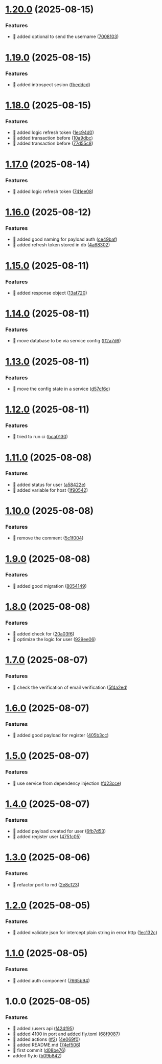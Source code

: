 # [1.20.0](https://github.com/NsdHSO/auth/compare/v1.19.0...v1.20.0) (2025-08-15)


### Features

* 🎸 added optional to send the username ([7008103](https://github.com/NsdHSO/auth/commit/7008103e24059bc01601989df02ab3b579fb7457))

# [1.19.0](https://github.com/NsdHSO/auth/compare/v1.18.0...v1.19.0) (2025-08-15)


### Features

* 🎸 added introspect sesion ([fbeddcd](https://github.com/NsdHSO/auth/commit/fbeddcd14d61990e77d1c27732ed63f67a60ac15))

# [1.18.0](https://github.com/NsdHSO/auth/compare/v1.17.0...v1.18.0) (2025-08-15)


### Features

* 🎸 added logic refresh token ([1ec94d0](https://github.com/NsdHSO/auth/commit/1ec94d026f9b1676cf762b4ee1ea7c1f0639207b))
* 🎸 added transaction before ([10a9dbc](https://github.com/NsdHSO/auth/commit/10a9dbc2b8c2442212ab13f1963d2f770c5aaa87))
* 🎸 added transaction before ([77d55c8](https://github.com/NsdHSO/auth/commit/77d55c8433f1bcd6a3f177435918d7db2909453c))

# [1.17.0](https://github.com/NsdHSO/auth/compare/v1.16.0...v1.17.0) (2025-08-14)


### Features

* 🎸 added logic refresh token ([741ee08](https://github.com/NsdHSO/auth/commit/741ee08f08ad5ed3189a4e2ece96ebb967aed20d))

# [1.16.0](https://github.com/NsdHSO/auth/compare/v1.15.0...v1.16.0) (2025-08-12)


### Features

* 🎸 added good naming for payload auth ([ce49baf](https://github.com/NsdHSO/auth/commit/ce49baf1ce00621392a39b37f1ae3d666424ea2d))
* 🎸 added refresh token stored in db ([4a68302](https://github.com/NsdHSO/auth/commit/4a6830232d4e5ba5700fa7a617105722ba879362))

# [1.15.0](https://github.com/NsdHSO/auth/compare/v1.14.0...v1.15.0) (2025-08-11)


### Features

* 🎸 added response object ([13af720](https://github.com/NsdHSO/auth/commit/13af720aab2b56e4f74f45788da4add24825fd04))

# [1.14.0](https://github.com/NsdHSO/auth/compare/v1.13.0...v1.14.0) (2025-08-11)


### Features

* 🎸 move database to be via service config ([ff2a7d6](https://github.com/NsdHSO/auth/commit/ff2a7d6bb01953202dea7418ad998f9f243108c3))

# [1.13.0](https://github.com/NsdHSO/auth/compare/v1.12.0...v1.13.0) (2025-08-11)


### Features

* 🎸 move the config state in a service ([d57cf6c](https://github.com/NsdHSO/auth/commit/d57cf6c32cf07800c4321101e686636773ed2b60))

# [1.12.0](https://github.com/NsdHSO/auth/compare/v1.11.0...v1.12.0) (2025-08-11)


### Features

* 🎸 tried to run ci ([bca0130](https://github.com/NsdHSO/auth/commit/bca01304d16dfa5e42e5995ddb8bdf1ad57f87cb))

# [1.11.0](https://github.com/NsdHSO/auth/compare/v1.10.0...v1.11.0) (2025-08-08)


### Features

* 🎸 added status for user ([a58422e](https://github.com/NsdHSO/auth/commit/a58422e0823fbc7c90b2bf9cf1c41c4d12752801))
* 🎸 added variable for host ([1f90542](https://github.com/NsdHSO/auth/commit/1f90542a62d1e976e74500e33ae3c28f2816d47d))

# [1.10.0](https://github.com/NsdHSO/auth/compare/v1.9.0...v1.10.0) (2025-08-08)


### Features

* 🎸 remove the comment ([5c1f004](https://github.com/NsdHSO/auth/commit/5c1f0044c5050fd181190ff8b3ed7ba2b7e7d176))

# [1.9.0](https://github.com/NsdHSO/auth/compare/v1.8.0...v1.9.0) (2025-08-08)


### Features

* 🎸 added good migration ([8054149](https://github.com/NsdHSO/auth/commit/8054149b13c22eda1538f50c7ec6265db5300f60))

# [1.8.0](https://github.com/NsdHSO/auth/compare/v1.7.0...v1.8.0) (2025-08-08)


### Features

* 🎸 added check for ([20a03f6](https://github.com/NsdHSO/auth/commit/20a03f640466fca5cb82db2f95344cd35d742ddf))
* 🎸 optimize the logic for user ([929ee06](https://github.com/NsdHSO/auth/commit/929ee06dcc5e1a2f930cd908f94d057e28cd3518))

# [1.7.0](https://github.com/NsdHSO/auth/compare/v1.6.0...v1.7.0) (2025-08-07)


### Features

* 🎸 check the verification of email verification ([5f4a2ed](https://github.com/NsdHSO/auth/commit/5f4a2ed8c9c7e44fecfd929609ef3c20d4609897))

# [1.6.0](https://github.com/NsdHSO/auth/compare/v1.5.0...v1.6.0) (2025-08-07)


### Features

* 🎸 added good payload for register ([405b3cc](https://github.com/NsdHSO/auth/commit/405b3ccc5418019c6bb43e359bbdc4e3e4fe9221))

# [1.5.0](https://github.com/NsdHSO/auth/compare/v1.4.0...v1.5.0) (2025-08-07)


### Features

* 🎸 use service from dependency injection ([fd23cce](https://github.com/NsdHSO/auth/commit/fd23cce8961f411ae277597d24b04d5ba84626e0))

# [1.4.0](https://github.com/NsdHSO/auth/compare/v1.3.0...v1.4.0) (2025-08-07)


### Features

* 🎸 added payload created for user ([6fb7d53](https://github.com/NsdHSO/auth/commit/6fb7d5364115eb9e6a346a98b29745d13031f469))
* 🎸 added register user ([4751c05](https://github.com/NsdHSO/auth/commit/4751c05e8d37dcd0316494bb1c1d69886ee9ec2e))

# [1.3.0](https://github.com/NsdHSO/auth/compare/v1.2.0...v1.3.0) (2025-08-06)


### Features

* 🎸 refactor port to md ([2e8c123](https://github.com/NsdHSO/auth/commit/2e8c1238f35ded94dc808f98ae0dee1f5cf05819))

# [1.2.0](https://github.com/NsdHSO/auth/compare/v1.1.0...v1.2.0) (2025-08-05)


### Features

* 🎸 added validate json for intercept plain string in error http ([1ec132c](https://github.com/NsdHSO/auth/commit/1ec132c61d90c709546251e9c63dcf3028d5733d))

# [1.1.0](https://github.com/NsdHSO/auth/compare/v1.0.0...v1.1.0) (2025-08-05)


### Features

* 🎸 added auth component ([7665b94](https://github.com/NsdHSO/auth/commit/7665b948ebec80f5419cebc743b85d06783060ee))

# 1.0.0 (2025-08-05)


### Features

* 🎸 added /users api ([f424f95](https://github.com/NsdHSO/auth/commit/f424f95e477876998317895c54786ffad5bf4b01))
* 🎸 added 4100 in port and added fly.toml ([68f9087](https://github.com/NsdHSO/auth/commit/68f90870ee6ed6165b52377b4cee430348f1ca5f))
* 🎸 added actions ([#2](https://github.com/NsdHSO/auth/issues/2)) ([4e069f0](https://github.com/NsdHSO/auth/commit/4e069f0ac98e984c15a31773d6faf5cb1c00af42))
* 🎸 added README.md ([74ef506](https://github.com/NsdHSO/auth/commit/74ef506d69b200e57571d8a00e8116525f0d3ae9))
* 🎸 first commit ([d08be76](https://github.com/NsdHSO/auth/commit/d08be76de958bb6eac7793be4088b82a6b5afc7a))
* added fly.io  ([b09b842](https://github.com/NsdHSO/auth/commit/b09b842f5a8f2642459573ac33acee5a4d9ece24))
